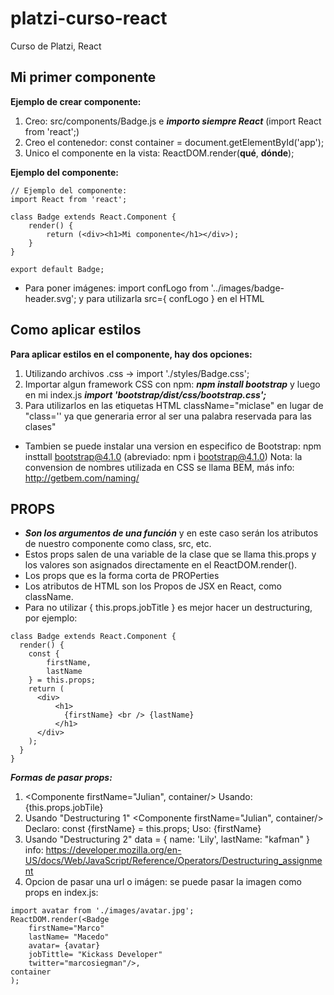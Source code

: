 # platzi-curso-react
Curso de Platzi, React

## Mi primer componente
**Ejemplo de crear componente:**
1. Creo: src/components/Badge.js e ***importo siempre React*** (import React from 'react';)
2. Creo el contenedor: const container = document.getElementById('app');
3. Unico el componente en la vista: ReactDOM.render(__qué__, __dónde__);
    
**Ejemplo del componente:**
```
// Ejemplo del componente:
import React from 'react';

class Badge extends React.Component {
    render() {
        return (<div><h1>Mi componente</h1></div>);
    }
}

export default Badge;
```
* Para poner imágenes: import confLogo from '../images/badge-header.svg'; y para utilizarla src={ confLogo } en el HTML

## Como aplicar estilos
**Para aplicar estilos en el componente, hay dos opciones:**
1. Utilizando archivos .css -> import './styles/Badge.css';
2. Importar algun framework CSS con npm: ***npm install bootstrap*** y luego en mi index.js ***import 'bootstrap/dist/css/bootstrap.css';***
3. Para utilizarlos en las etiquetas HTML className="miclase" en lugar de "class='' ya que generaria error al ser una palabra reservada para las clases"

* Tambien se puede instalar una version en especifico de Bootstrap: npm insttall bootstrap@4.1.0 (abreviado: npm i bootstrap@4.1.0)
Nota: la convension de nombres utilizada en CSS se llama BEM, más info: http://getbem.com/naming/

## PROPS
* ***Son los argumentos de una función*** y en este caso serán los atributos de 
  nuestro componente como class, src, etc.
* Estos props salen de una variable de la clase que se llama this.props y los valores son asignados directamente en el 
  ReactDOM.render().
* Los props que es la forma corta de PROPerties
* Los atributos de HTML son los Propos de JSX en React, como className.
* Para no utilizar  { this.props.jobTitle } es mejor hacer un destructuring, por ejemplo:
```
class Badge extends React.Component {
  render() {
    const {
	    firstName,
	    lastName
    } = this.props;
    return (
      <div>
          <h1>
            {firstName} <br /> {lastName}
          </h1>
      </div>
    );
  }
}
```
***Formas de pasar props:***
1. <Componente firstName="Julian", container/>  Usando: {this.props.jobTile}
2. Usando "Destructuring 1" <Componente firstName="Julian", container/>  Declaro: const {firstName} = this.props; Uso: {firstName}
3. Usando "Destructuring 2" data = { name: 'Lily', lastName: "kafman" } <Component unaPror={...data} /> info:
   https://developer.mozilla.org/en-US/docs/Web/JavaScript/Reference/Operators/Destructuring_assignment
4. Opcion de pasar una url o imágen: se puede pasar la imagen como props en index.js:
```
import avatar from './images/avatar.jpg';
ReactDOM.render(<Badge 
    firstName="Marco" 
    lastName= "Macedo"
    avatar= {avatar}
    jobTittle= "Kickass Developer" 
    twitter="marcosiegman"/>, 
container
);
```